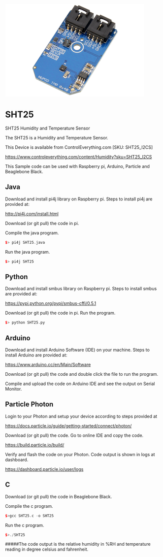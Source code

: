 [![SHT25](SHT25_I2CS.png)](https://www.controleverything.com/content/Humidity?sku=SHT25_I2CS)
# SHT25
SHT25 Humidity and Temperature Sensor

The SHT25 is a Humidity and Temperature Sensor.

This Device is available from ControlEverything.com [SKU: SHT25_I2CS]

https://www.controleverything.com/content/Humidity?sku=SHT25_I2CS

This Sample code can be used with Raspberry pi, Arduino, Particle and Beaglebone Black.

## Java 
Download and install pi4j library on Raspberry pi. Steps to install pi4j are provided at:

http://pi4j.com/install.html

Download (or git pull) the code in pi.

Compile the java program.
```cpp
$> pi4j SHT25.java
```

Run the java program.
```cpp
$> pi4j SHT25
```

## Python 
Download and install smbus library on Raspberry pi. Steps to install smbus are provided at:

https://pypi.python.org/pypi/smbus-cffi/0.5.1

Download (or git pull) the code in pi. Run the program.

```cpp
$> python SHT25.py
```

## Arduino
Download and install Arduino Software (IDE) on your machine. Steps to install Arduino are provided at:

https://www.arduino.cc/en/Main/Software

Download (or git pull) the code and double click the file to run the program.

Compile and upload the code on Arduino IDE and see the output on Serial Monitor.


## Particle Photon

Login to your Photon and setup your device according to steps provided at

https://docs.particle.io/guide/getting-started/connect/photon/

Download (or git pull) the code. Go to online IDE and copy the code. 

https://build.particle.io/build/

Verify and flash the code on your Photon. Code output is shown in logs at dashboard.

https://dashboard.particle.io/user/logs


## C

Download (or git pull) the code in Beaglebone Black.

Compile the c program.
```cpp
$>gcc SHT25.c -o SHT25
```
Run the c program.
```cpp
$>./SHT25
```

#####The code output is the relative humidity in %RH and temperature reading in degree celsius and fahrenheit.
